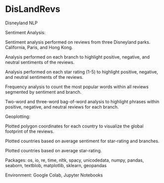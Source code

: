 # DisLandRevs
 Disneyland NLP

Sentiment Analysis:


Sentiment analysis performed on reviews from three Disneyland parks. California, Paris, and Hong Kong.

Analysis performed on each branch to highlight positive, negative, and neutral sentiments of the reviews.

Analysis performed on each star rating (1-5) to highlight positive, negative, and neutral sentiments of the reviews.

Frequency analysis to count the most popular words within all reviews segmented by sentiment and branch.

Two-word and three-word bag-of-word analysis to highlight phrases within positive, negative, and neutral reviews for each branch.  

Geoplotting:


Plotted polygon coordinates for each country to visualize the global footprint of the reviews. 

Plotted countries based on average sentiment for star-rating and branches.

Plotted countries based on average star-rating.

Packages: os, io, re, time, nltk, spacy, unicodedata, numpy, pandas, seaborn, textblob, matplotlib, sklearn, geopandas

Environment: Google Colab, Jupyter Notebooks
